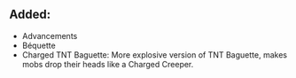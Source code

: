 ## Added:
- Advancements
- Béquette
- Charged TNT Baguette: More explosive version of TNT Baguette, makes mobs drop their heads like a Charged Creeper.
